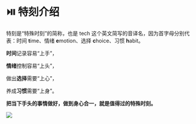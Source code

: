 # ⏯️ 特刻介绍

特刻是“特殊时刻”的简称，也是 tech 这个英文简写的音译名，因为首字母分别代表：时间 **t**ime、情绪 **e**motion、选择 **c**hoice、习惯 **h**abit。

**时间**记录容易“上手”，

**情绪**控制容易“上头”，

做出**选择**需要“上心”，

养成**习惯**需要“上身”。

**把当下手头的事情做好，做到身心合一，就是值得过的特殊时刻。**

![](https://visitor-badge.laobi.icu/badge?page_id=sjhfx.linji&left_text=PageViews&right_color=%2300589F)